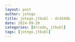 ```yaml
---
layout: post
author: jotego
title: jotego.jtbubl - dc4548b
date: 2024-09-20
categories: [Arcade, jtbubl]
tags: [jotego.jtbubl]
---
```


